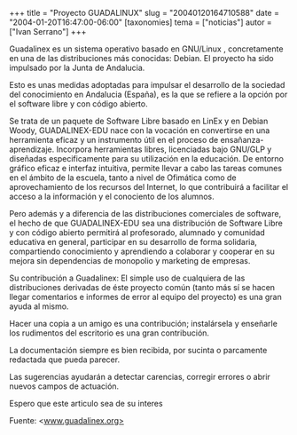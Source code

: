 +++
title = "Proyecto GUADALINUX"
slug = "20040120164710588"
date = "2004-01-20T16:47:00-06:00"
[taxonomies]
tema = ["noticias"]
autor = ["Ivan Serrano"]
+++

Guadalinex es un sistema operativo basado en GNU/Linux , concretamente
en una de las distribuciones más conocidas: Debian. El proyecto ha sido
impulsado por la Junta de Andalucia.

Esto es unas medidas adoptadas para impulsar el desarrollo de la
sociedad del conocimiento en Andalucia (España), es la que se refiere a
la opción por el software libre y con código abierto.

<!-- more -->
Se trata de un paquete de Software Libre basado en LinEx y en Debian
Woody, GUADALINEX-EDU nace con la vocación en convertirse en una
herramienta eficaz y un instrumento útil en el proceso de
ensañanza-aprendizaje. Incorpora herramientas libres, licenciadas bajo
GNU/GLP y diseñadas especificamente para su utilización en la educación.
De entorno gráfico eficaz e interfaz intuitiva, permite llevar a cabo
las tareas comunes en el ámbito de la escuela, tanto a nivel de
Ofimática como de aprovechamiento de los recursos del Internet, lo que
contribuirá a facilitar el acceso a la información y el conociento de
los alumnos.

Pero además y a diferencia de las distribuciones comerciales de
software, el hecho de que GUADALINEX-EDU sea una distribución de
Software Libre y con código abierto permitirá al profesorado, alumnado y
comunidad educativa en general, participar en su desarrollo de forma
solidaria, compartiendo conocimiento y aprendiendo a colaborar y
cooperar en su mejora sin dependencias de monopolio y marketing de
empresas.

Su contribución a Guadalinex: El simple uso de cualquiera de las
distribuciones derivadas de éste proyecto común (tanto más sí se hacen
llegar comentarios e informes de error al equipo del proyecto) es una
gran ayuda al mismo.

Hacer una copia a un amigo es una contribución; instalársela y enseñarle
los rudimentos del escritorio es una gran contribución.

La documentación siempre es bien recibida, por sucinta o parcamente
redactada que pueda parecer.

Las sugerencias ayudarán a detectar carencias, corregir errores o abrir
nuevos campos de actuación.

Espero que este articulo sea de su interes

Fuente: <www.guadalinex.org>
